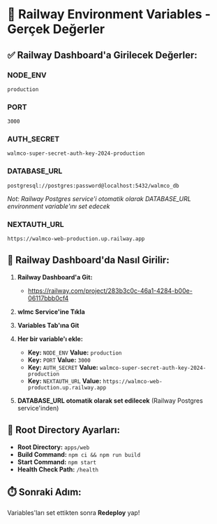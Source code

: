 # 🚀 Railway Environment Variables - Gerçek Değerler

## ✅ Railway Dashboard'a Girilecek Değerler:

### **NODE_ENV**
```
production
```

### **PORT**
```
3000
```

### **AUTH_SECRET**
```
walmco-super-secret-auth-key-2024-production
```

### **DATABASE_URL**
```
postgresql://postgres:password@localhost:5432/walmco_db
```
*Not: Railway Postgres service'i otomatik olarak DATABASE_URL environment variable'ını set edecek*

### **NEXTAUTH_URL**
```
https://walmco-web-production.up.railway.app
```

## 🎯 Railway Dashboard'da Nasıl Girilir:

1. **Railway Dashboard'a Git:**
   - https://railway.com/project/283b3c0c-46a1-4284-b00e-06117bbb0cf4

2. **wlmc Service'ine Tıkla**

3. **Variables Tab'ına Git**

4. **Her bir variable'ı ekle:**
   - **Key:** `NODE_ENV` **Value:** `production`
   - **Key:** `PORT` **Value:** `3000`
   - **Key:** `AUTH_SECRET` **Value:** `walmco-super-secret-auth-key-2024-production`
   - **Key:** `NEXTAUTH_URL` **Value:** `https://walmco-web-production.up.railway.app`

5. **DATABASE_URL otomatik olarak set edilecek** (Railway Postgres service'inden)

## 🔧 Root Directory Ayarları:
- **Root Directory:** `apps/web`
- **Build Command:** `npm ci && npm run build`
- **Start Command:** `npm start`
- **Health Check Path:** `/health`

## ⏱️ Sonraki Adım:
Variables'ları set ettikten sonra **Redeploy** yap!
